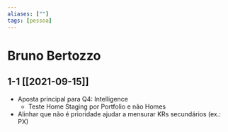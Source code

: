 ```yaml
---
aliases: [""] 
tags: [pessoa]
---
```

# Bruno Bertozzo
## 1-1 [[2021-09-15]]
-   Aposta principal para Q4: Intelligence
    -   Teste Home Staging por Portfolio e não Homes
-   Alinhar que não é prioridade ajudar a mensurar KRs secundários (ex.: PX)